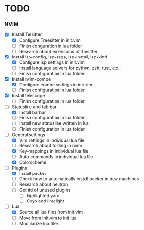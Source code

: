 # TODO

### NVIM
- [X] Install Tresitter
    - [X] Configure Treesitter in init.vim
    - [ ] Finish conguration in lua folder
    - [ ] Research about extensions of Tresitter

- [X] Install lsp-config, lsp-saga, lsp-install, lsp-kind
    - [X] Configure lsp settings in init.vim
    - [ ] Install language servers for python, zsh, rust, etc..
    - [ ] Finish configuration in lua folder

- [X] Install nvim-compe
    - [X] Configure compe settings in init.vim
    - [ ] Finish configuration in lua folder

- [X] Install telescope
    - [ ] Finish configuration in lua folder

- [ ] Statusline and tab bar
    - [X] Install barbar
    - [ ] Finish configuration in lua folder
    - [ ] Install new statusline written in lua
    - [ ] FInish configuration in lua folder

- [ ] General settings
    - [X] Vim settings in individual lua file
    - [ ] Research about folding in nvim
    - [X] Key-mappings in individual lua file
    - [ ] Auto-commands in individual lua file
    - [X] Colorscheme

- [ ] Plugins
    - [X] Install packer
    - [ ] Check how to automatically install packer in new machines
    - [ ] Research about neutron
    - [ ] Get rid of unused plugins
        - [ ] highlighted yank
        - [ ] Goyo and limelight

- [ ] Lua
    - [X] Source all lua files from init.vim
    - [ ] Move from init.vim to init.lua
    - [ ] Modularize lua files
